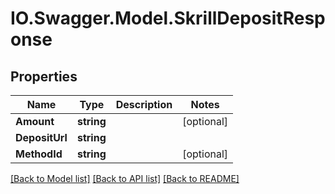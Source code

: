 # IO.Swagger.Model.SkrillDepositResponse
## Properties

Name | Type | Description | Notes
------------ | ------------- | ------------- | -------------
**Amount** | **string** |  | [optional] 
**DepositUrl** | **string** |  | 
**MethodId** | **string** |  | [optional] 

[[Back to Model list]](../README.md#documentation-for-models) [[Back to API list]](../README.md#documentation-for-api-endpoints) [[Back to README]](../README.md)

